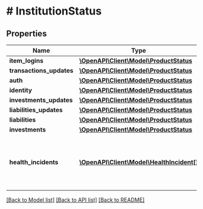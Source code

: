 # # InstitutionStatus

## Properties

Name | Type | Description | Notes
------------ | ------------- | ------------- | -------------
**item_logins** | [**\OpenAPI\Client\Model\ProductStatus**](ProductStatus.md) |  |
**transactions_updates** | [**\OpenAPI\Client\Model\ProductStatus**](ProductStatus.md) |  |
**auth** | [**\OpenAPI\Client\Model\ProductStatus**](ProductStatus.md) |  |
**identity** | [**\OpenAPI\Client\Model\ProductStatus**](ProductStatus.md) |  |
**investments_updates** | [**\OpenAPI\Client\Model\ProductStatus**](ProductStatus.md) |  |
**liabilities_updates** | [**\OpenAPI\Client\Model\ProductStatus**](ProductStatus.md) |  | [optional]
**liabilities** | [**\OpenAPI\Client\Model\ProductStatus**](ProductStatus.md) |  | [optional]
**investments** | [**\OpenAPI\Client\Model\ProductStatus**](ProductStatus.md) |  | [optional]
**health_incidents** | [**\OpenAPI\Client\Model\HealthIncident[]**](HealthIncident.md) | Details of recent health incidents associated with the institution. | [optional]

[[Back to Model list]](../../README.md#models) [[Back to API list]](../../README.md#endpoints) [[Back to README]](../../README.md)
